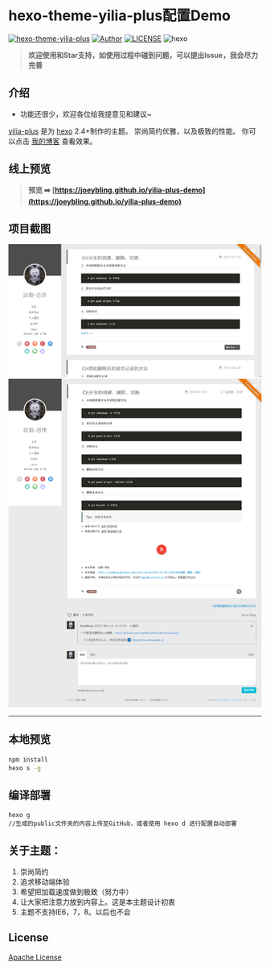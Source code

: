 hexo-theme-yilia-plus配置Demo
================

[![hexo-theme-yilia-plus](https://img.shields.io/badge/hexo_theme-yilia_plus-red.svg "hexo-theme-yilia-plus")](https://github.com/JoeyBling/hexo-theme-yilia-plus "hexo-theme-yilia-plus")
[![Author](https://img.shields.io/badge/Author-JoeyBling-red.svg "Author")](https://zhousiwei.gitee.io "Author")
[![LICENSE](https://img.shields.io/github/license/JoeyBling/hexo-theme-yilia-plus "LICENSE")](./LICENSE "LICENSE")
![hexo](https://img.shields.io/badge/hexo-blue.svg "hexo")

> **欢迎使用和Star支持，如使用过程中碰到问题，可以提出Issue，我会尽力完善**

## 介绍
- 功能还很少，欢迎各位给我提意见和建议~

[yilia-plus](https://github.com/JoeyBling/hexo-theme-yilia-plus) 是为 [hexo](https://github.com/hexojs/hexo) 2.4+制作的主题。
崇尚简约优雅，以及极致的性能。 你可以点击 [我的博客](https://zhousiwei.gitee.io) 查看效果。

## 线上预览

> **预览 ➡️ [https://joeybling.github.io/yilia-plus-demo](https://joeybling.github.io/yilia-plus-demo)**

## 项目截图

[![試毅-思伟的个人博客](./screenshots/1_mini.png "試毅-思伟的个人博客")](https://joeybling.github.io/yilia-plus-demo "試毅-思伟的个人博客")
[![試毅-思伟的个人博客](./screenshots/2_mini.png "試毅-思伟的个人博客")](https://joeybling.github.io/yilia-plus-demo "試毅-思伟的个人博客")

----------

## 本地预览
```bash
npm install
hexo s -g
```

## 编译部署
```bash
hexo g
//生成的public文件夹的内容上传至GitHub，或者使用 hexo d 进行配置自动部署
```

## 关于主题：
1. 崇尚简约
2. 追求移动端体验
3. 希望把加载速度做到极致（努力中）
4. 让大家把注意力放到内容上。这是本主题设计初衷
5. 主题不支持IE6，7，8。以后也不会

## License

[Apache License](./LICENSE)